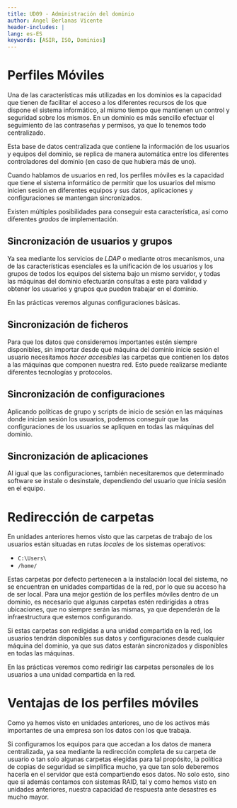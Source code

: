 ```yaml
---
title: UD09 - Administración del dominio
author: Angel Berlanas Vicente
header-includes: |
lang: es-ES
keywords: [ASIR, ISO, Dominios]
---
```


# Perfiles Móviles

Una de las características más utilizadas en los dominios es la capacidad que tienen de facilitar
el acceso a los diferentes recursos de los que dispone el sistema informático, al mismo tiempo
que mantienen un control y seguridad sobre los mismos. En un dominio es más sencillo
efectuar el seguimiento de las contraseñas y permisos, ya que lo tenemos todo centralizado.

Esta base de datos centralizada que contiene la información de los usuarios y equipos del dominio,
se replica de manera automática entre los diferentes controladores del dominio (en caso de que hubiera
más de uno).

Cuando hablamos de usuarios en red, los perfiles móviles es la capacidad que tiene el sistema informático
de permitir que los usuarios del mismo inicien sesión en diferentes equipos y sus datos, aplicaciones y configuraciones
se mantengan sincronizados.

Existen múltiples posibilidades para conseguir esta característica, así como diferentes _grados_ de implementación.

## Sincronización de usuarios y grupos

Ya sea mediante los servicios de _LDAP_ o mediante otros mecanismos, una de las características esenciales es la
unificación de los usuarios y los grupos de todos los equipos del sistema bajo un mismo servidor, y todas las máquinas
del dominio efectuarán consultas a este para validad y obtener los usuarios y grupos que pueden trabajar en el dominio.

En las prácticas veremos algunas configuraciones básicas.

## Sincronización de ficheros

Para que los datos que consideremos importantes estén siempre disponibles, sin importar desde qué máquina
del dominio inicie sesión el usuario necesitamos _hacer accesibles_ las carpetas que contienen los datos 
a las máquinas que componen nuestra red. Esto puede realizarse mediante diferentes tecnologías y protocolos.

## Sincronización de configuraciones

Aplicando políticas de grupo y scripts de inicio de sesión en las máquinas donde inician sesión los usuarios,
podemos conseguir que las configuraciones de los usuarios se apliquen en todas las máquinas del dominio.

## Sincronización de aplicaciones

Al igual que las configuraciones, también necesitaremos que determinado software se instale o desinstale, dependiendo
del usuario que inicia sesión en el equipo.

# Redirección de carpetas

En unidades anteriores hemos visto que las carpetas de trabajo de los usuarios están situadas en rutas _locales_ de los sistemas
operativos:

* `C:\Users\`
* `/home/`

Estas carpetas por defecto pertenecen a la instalación local del sistema, no se encuentran en unidades compartidas de la red,
por lo que su acceso ha de ser local. Para una mejor gestión de los perfiles móviles dentro de un dominio, es necesario que algunas
carpetas estén redirigidas a otras ubicaciones, que no siempre serán las mismas, ya que dependerán de la infraestructura que estemos
configurando.

Si estas carpetas son redigidas a una unidad compartida en la red, los usuarios tendrán disponibles sus datos y configuraciones desde
cualquier máquina del dominio, ya que sus datos estarán sincronizados y disponibles en todas las máquinas.

En las prácticas veremos como redirigir las carpetas personales de los usuarios a una unidad compartida en la red.

# Ventajas de los perfiles móviles

Como ya hemos visto en unidades anteriores, uno de los activos más importantes de una empresa son los datos con los que trabaja.

Si configuramos los equipos para que accedan a los datos de manera centralizada, ya sea mediante la redirección completa de su carpeta 
de usuario o tan solo algunas carpetas elegidas para tal propósito, la política de copias de seguridad se simplifica mucho, ya que tan 
solo deberemos hacerla en el servidor que está compartiendo esos datos. No solo esto, sino que si además contamos con sistemas RAID, tal 
y como hemos visto en unidades anteriores, nuestra capacidad de respuesta ante desastres es mucho mayor.

